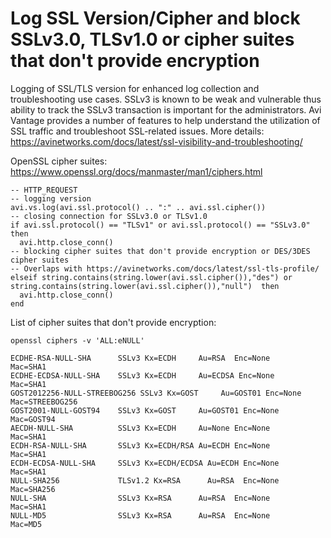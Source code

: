 # Log SSL Version/Cipher and block SSLv3.0, TLSv1.0 or cipher suites that don't provide encryption
Logging of SSL/TLS version for enhanced log collection and troubleshooting use cases. SSLv3 is known to be weak and vulnerable thus ability to track the SSLv3 transaction is important for the administrators. Avi Vantage provides a number of features to help understand the utilization of SSL traffic and troubleshoot SSL-related issues. More details: https://avinetworks.com/docs/latest/ssl-visibility-and-troubleshooting/

OpenSSL cipher suites: https://www.openssl.org/docs/manmaster/man1/ciphers.html


```
-- HTTP_REQUEST
-- logging version
avi.vs.log(avi.ssl.protocol() .. ":" .. avi.ssl.cipher())
-- closing connection for SSLv3.0 or TLSv1.0
if avi.ssl.protocol() == "TLSv1" or avi.ssl.protocol() == "SSLv3.0" then
  avi.http.close_conn()
-- blocking cipher suites that don't provide encryption or DES/3DES cipher suites
-- Overlaps with https://avinetworks.com/docs/latest/ssl-tls-profile/
elseif string.contains(string.lower(avi.ssl.cipher()),"des") or string.contains(string.lower(avi.ssl.cipher()),"null")  then
  avi.http.close_conn()
end
```

List of cipher suites that don't provide encryption:

```
openssl ciphers -v 'ALL:eNULL'

ECDHE-RSA-NULL-SHA      SSLv3 Kx=ECDH     Au=RSA  Enc=None      Mac=SHA1
ECDHE-ECDSA-NULL-SHA    SSLv3 Kx=ECDH     Au=ECDSA Enc=None      Mac=SHA1
GOST2012256-NULL-STREEBOG256 SSLv3 Kx=GOST     Au=GOST01 Enc=None      Mac=STREEBOG256
GOST2001-NULL-GOST94    SSLv3 Kx=GOST     Au=GOST01 Enc=None      Mac=GOST94
AECDH-NULL-SHA          SSLv3 Kx=ECDH     Au=None Enc=None      Mac=SHA1
ECDH-RSA-NULL-SHA       SSLv3 Kx=ECDH/RSA Au=ECDH Enc=None      Mac=SHA1
ECDH-ECDSA-NULL-SHA     SSLv3 Kx=ECDH/ECDSA Au=ECDH Enc=None      Mac=SHA1
NULL-SHA256             TLSv1.2 Kx=RSA      Au=RSA  Enc=None      Mac=SHA256
NULL-SHA                SSLv3 Kx=RSA      Au=RSA  Enc=None      Mac=SHA1
NULL-MD5                SSLv3 Kx=RSA      Au=RSA  Enc=None      Mac=MD5
```
